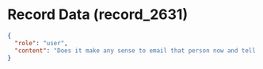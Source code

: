 # Record Data (record_2631)

```json
{
  "role": "user",
  "content": "Does it make any sense to email that person now and tell them they made this mistake in the report? at all? "
}
```
